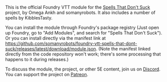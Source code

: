 This is the official Foundry VTT module for the [Spells That Don't Suck](https://www.gmbinder.com/share/-NR0OWlW60yv2EfA3qQp) project, by Omega Ankh and somanyrobots. It also includes a number of spells by KibblesTasty.

You can install the module through Foundry's package registry (Just open up Foundry, go to "Add Modules", and search for "Spells That Don't Suck"). Or you can install directly via the manifest link at https://github.com/somanyrobots/foundry-vtt-spells-that-dont-suck/releases/latest/download/module.json. (Note the manifest linked directly from the code repository won't work; there's some processing that happens to it during releases.)

To discuss the module, the project, or other 5E content, join us on [Discord](https://discord.gg/6p6DqCxTTw). You can support the project on [Patreon](https://www.patreon.com/somanyrobots).
